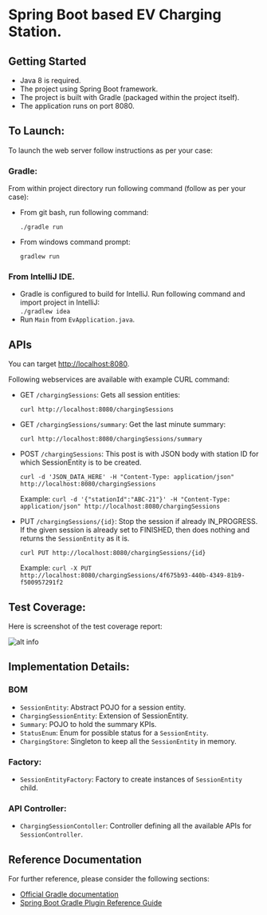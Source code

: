 # Spring Boot based EV Charging Station.

## Getting Started
* Java 8 is required.
* The project using Spring Boot framework.
* The project is built with Gradle (packaged within the project itself).
* The application runs on port 8080.

## To Launch:
To launch the web server follow instructions as per your case:

### Gradle:
From within project directory run following command  (follow as per your case):
* From git bash, run following command: 

   `./gradle run`
* From windows command prompt: 

  `gradlew run`

### From IntelliJ IDE.
* Gradle is configured to build for IntelliJ. Run following command and import project in IntelliJ:
 <br/>`./gradlew idea`
* Run `Main` from `EvApplication.java`.

## APIs
You can target [http://localhost:8080](http://localhost:8080).

Following webservices are available with example CURL command:

* GET `/chargingSessions`: Gets all session entities:
  
  `curl http://localhost:8080/chargingSessions`

* GET `/chargingSessions/summary`: Get the last minute summary:
  
  `curl http://localhost:8080/chargingSessions/summary`

* POST `/chargingSessions`: This post is with JSON body with station ID for which SessionEntity is to be created.
  
  `curl -d 'JSON_DATA_HERE' -H "Content-Type: application/json" http://localhost:8080/chargingSessions`
  
  Example: `curl -d '{"stationId":"ABC-21"}' -H "Content-Type: application/json" http://localhost:8080/chargingSessions`

* PUT `/chargingSessions/{id}`: Stop the session if already IN_PROGRESS. If the given session is already set to FINISHED, then does nothing and returns the `SessionEntity` as it is.
  
  `curl PUT http://localhost:8080/chargingSessions/{id}`
  
  Example: `curl -X PUT http://localhost:8080/chargingSessions/4f675b93-440b-4349-81b9-f500957291f2`

## Test Coverage:

Here is screenshot of the test coverage report:

![alt info](TestCoverageReport.JPG)

## Implementation Details:

### BOM
* `SessionEntity`: Abstract POJO for a session entity.
* `ChargingSessionEntity`: Extension of SessionEntity.
* `Summary`: POJO to hold the summary KPIs.
* `StatusEnum`: Enum for possible status for a `SessionEntity`.
* `ChargingStore`: Singleton to keep all the `SessionEntity` in memory.

### Factory:
* `SessionEntityFactory`: Factory to create instances of `SessionEntity` child. 

### API Controller:
* `ChargingSessionContoller`: Controller defining all the available APIs for `SessionController`.

## Reference Documentation
For further reference, please consider the following sections:

* [Official Gradle documentation](https://docs.gradle.org)
* [Spring Boot Gradle Plugin Reference Guide](https://docs.spring.io/spring-boot/docs/2.2.4.RELEASE/gradle-plugin/reference/html/)
